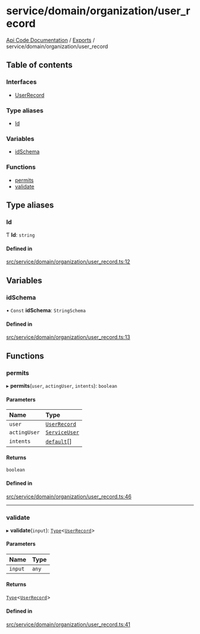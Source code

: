 # service/domain/organization/user\_record
 
[Api Code Documentation](../README.md) / [Exports](../modules.md) / service/domain/organization/user\_record

## Table of contents

### Interfaces

- [UserRecord](../interfaces/service_domain_organization_user_record.UserRecord.md)

### Type aliases

- [Id](service_domain_organization_user_record.md#id)

### Variables

- [idSchema](service_domain_organization_user_record.md#idschema)

### Functions

- [permits](service_domain_organization_user_record.md#permits)
- [validate](service_domain_organization_user_record.md#validate)

## Type aliases

### Id

Ƭ **Id**: `string`

#### Defined in

[src/service/domain/organization/user_record.ts:12](https://github.com/openkfw/TruBudget/blob/f6ee764/api/src/service/domain/organization/user_record.ts#L12)

## Variables

### idSchema

• `Const` **idSchema**: `StringSchema`

#### Defined in

[src/service/domain/organization/user_record.ts:13](https://github.com/openkfw/TruBudget/blob/f6ee764/api/src/service/domain/organization/user_record.ts#L13)

## Functions

### permits

▸ **permits**(`user`, `actingUser`, `intents`): `boolean`

#### Parameters

| Name | Type |
| :------ | :------ |
| `user` | [`UserRecord`](../interfaces/service_domain_organization_user_record.UserRecord.md) |
| `actingUser` | [`ServiceUser`](../interfaces/service_domain_organization_service_user.ServiceUser.md) |
| `intents` | [`default`](authz_intents.md#default)[] |

#### Returns

`boolean`

#### Defined in

[src/service/domain/organization/user_record.ts:46](https://github.com/openkfw/TruBudget/blob/f6ee764/api/src/service/domain/organization/user_record.ts#L46)

___

### validate

▸ **validate**(`input`): [`Type`](result.md#type)<[`UserRecord`](../interfaces/service_domain_organization_user_record.UserRecord.md)\>

#### Parameters

| Name | Type |
| :------ | :------ |
| `input` | `any` |

#### Returns

[`Type`](result.md#type)<[`UserRecord`](../interfaces/service_domain_organization_user_record.UserRecord.md)\>

#### Defined in

[src/service/domain/organization/user_record.ts:41](https://github.com/openkfw/TruBudget/blob/f6ee764/api/src/service/domain/organization/user_record.ts#L41)
